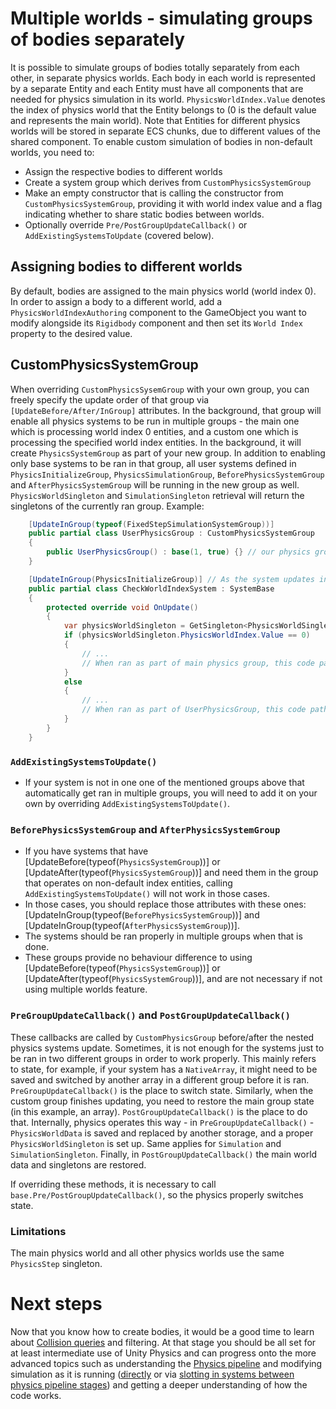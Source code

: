 # Multiple worlds - simulating groups of bodies separately

It is possible to simulate groups of bodies totally separately from each other, in separate physics worlds. Each body in each world is represented by a separate Entity and each Entity must have all components that are needed for physics simulation in its world. `PhysicsWorldIndex.Value` denotes the index of physics world that the Entity belongs to (0 is the default value and represents the main world). Note that Entities for different physics worlds will be stored in separate ECS chunks, due to different values of the shared component.
To enable custom simulation of bodies in non-default worlds, you need to:
- Assign the respective bodies to different worlds
- Create a system group which derives from `CustomPhysicsSystemGroup`
- Make an empty constructor that is calling the constructor from `CustomPhysicsSystemGroup`, providing it with world index value and a flag indicating whether to share static bodies between worlds.
- Optionally override `Pre/PostGroupUpdateCallback()` or `AddExistingSystemsToUpdate` (covered below).

## Assigning bodies to different worlds
By default, bodies are assigned to the main physics world (world index 0).
In order to assign a body to a different world, add a `PhysicsWorldIndexAuthoring` component to the GameObject you want to modify alongside its `Rigidbody` component and then set its `World Index` property to the desired value. 

## CustomPhysicsSystemGroup

When overriding `CustomPhysicsSysemGroup` with your own group, you can freely specify the update order of that group via `[UpdateBefore/After/InGroup]` attributes.
In the background, that group will enable all physics systems to be run in multiple groups - the main one which is processing world index 0 entities, and a custom one which is processing the specified world index entities. In the background, it will create `PhysicsSystemGroup` as part of your new group. In addition to enabling only base systems to be ran in that group, all user systems defined in `PhysicsInitializeGroup`, `PhysicsSimulationGroup`, `BeforePhysicsSystemGroup` and `AfterPhysicsSystemGroup` will be running in the new group as well.
`PhysicsWorldSingleton` and `SimulationSingleton` retrieval will return the singletons of the currently ran group.
Example:

```csharp
    [UpdateInGroup(typeof(FixedStepSimulationSystemGroup))]
    public partial class UserPhysicsGroup : CustomPhysicsSystemGroup
    {
        public UserPhysicsGroup() : base(1, true) {} // our physics group will simulate entities with world index 1, and share static entities with main world        
    }

    [UpdateInGroup(PhysicsInitializeGroup)] // As the system updates inside [PhysicsSinitializeGroup], it will automatically be ran inside UserPhysicsGroup as well
    public partial class CheckWorldIndexSystem : SystemBase
    {
        protected override void OnUpdate()
        {
            var physicsWorldSingleton = GetSingleton<PhysicsWorldSingleton>();
            if (physicsWorldSingleton.PhysicsWorldIndex.Value == 0)
            {
                // ...
                // When ran as part of main physics group, this code path will be hit.
            }
            else
            {
                // ...
                // When ran as part of UserPhysicsGroup, this code path will be hit.
            }
        }
    }
```

### `AddExistingSystemsToUpdate()`
- If your system is not in one one of the mentioned groups above that automatically get ran in multiple groups, you will need to add it on your own by overriding `AddExistingSystemsToUpdate()`.

### `BeforePhysicsSystemGroup` and `AfterPhysicsSystemGroup`
- If you have systems that have [UpdateBefore(typeof(`PhysicsSystemGroup`))] or [UpdateAfter(typeof(`PhysicsSystemGroup`))] and need them in the group that operates on non-default index entities, calling `AddExistingSystemsToUpdate()` will not work in those cases.
- In those cases, you should replace those attributes with these ones: [UpdateInGroup(typeof(`BeforePhysicsSystemGroup`))] and [UpdateInGroup(typeof(`AfterPhysicsSystemGroup`))].
- The systems should be ran properly in multiple groups when that is done.
- These groups provide no behaviour difference to using [UpdateBefore(typeof(`PhysicsSystemGroup`))] or [UpdateAfter(typeof(`PhysicsSystemGroup`))], and are not necessary if not using multiple worlds feature.

### `PreGroupUpdateCallback()` and `PostGroupUpdateCallback()`

These callbacks are called by `CustomPhysicsGroup` before/after the nested physics systems update. Sometimes, it is not enough for the systems just to be ran in two different groups in order to work properly. This mainly refers to state, for example, if your system has a `NativeArray`, it might need to be saved and switched by another array in a different group before it is ran. `PreGroupUpdateCallback()` is the place to switch state. Similarly, when the custom group finishes updating, you need to restore the main group state (in this example, an array). `PostGroupUpdateCallback()` is the place to do that.
Internally, physics operates this way - in `PreGroupUpdateCallback()` - `PhysicsWorldData` is saved and replaced by another storage, and a proper `PhysicsWorldSingleton` is set up. Same applies for `Simulation` and `SimulationSingleton`. Finally, in `PostGroupUpdateCallback()` the main world data and singletons are restored.

If overriding these methods, it is necessary to call `base.Pre/PostGroupUpdateCallback()`, so the physics properly switches state.

### Limitations

The main physics world and all other physics worlds use the same `PhysicsStep` singleton. 
 
# Next steps

Now that you know how to create bodies, it would be a good time to learn about [Collision queries](collision-queries.md) and filtering. At that stage you should be all set for at least intermediate use of Unity Physics and can progress onto the more advanced topics such as understanding the [Physics pipeline](physics-pipeline.md#physics-pipeline) and modifying simulation as it is running ([directly](simulation-modification.md#directly-modifying-physicsworld) or via [slotting in systems between physics pipeline stages](simulation-modification.md)) and getting a deeper understanding of how the code works.
